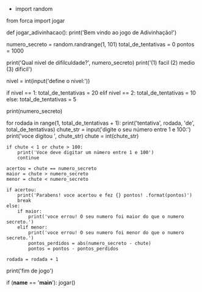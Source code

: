 - import random

from forca import jogar


def jogar_adivinhacao():
    print('Bem vindo ao jogo de Adivinhação!')


numero_secreto = random.randrange(1, 101)
total_de_tentativas = 0
pontos = 1000

print('Qual nivel de difilculdade?', numero_secreto)
print('(1) facil (2) medio (3) dificil')

nivel = int(input('define o nivel:'))

if nivel == 1:
    total_de_tentativas = 20
elif nivel == 2:
    total_de_tentativas = 10
else:
    total_de_tentativas = 5

print(numero_secreto)

for rodada in range(1, total_de_tentativas + 1):
    print('tentativa', rodada, 'de', total_de_tentativas)
    chute_str = input('digite o seu número entre 1 e 100:')
    print('voce digitou ', chute_str)
    chute = int(chute_str)

    if chute < 1 or chute > 100:
        print('Voce deve digitar um número entre 1 e 100')
        continue

    acertou = chute == numero_secreto
    maior = chute > numero_secreto
    menor = chute < numero_secreto

    if acertou:
        print('Parabens! voce acertou e fez {} pontos! .format(pontos)')
        break
    else:
        if maior:
            print('voce errou! O seu numero foi maior do que o numero secreto.')
        elif menor:
            print('voce errou! O seu numero foi menor do que o numero secreto.')
            pontos_perdidos = abs(numero_secreto - chute)
            pontos = pontos - pontos_perdidos

    rodada = rodada + 1

print('fim de jogo')

if (__name__ == '__main__'):
    jogar()
